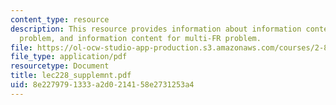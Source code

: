 ```yaml
---
content_type: resource
description: This resource provides information about information content for one-FR
  problem, and information content for multi-FR problem.
file: https://ol-ocw-studio-app-production.s3.amazonaws.com/courses/2-882-system-design-and-analysis-based-on-ad-and-complexity-theories-spring-2005/8e2279791333a2d0214158e2731253a4_lec228_supplemnt.pdf
file_type: application/pdf
resourcetype: Document
title: lec228_supplemnt.pdf
uid: 8e227979-1333-a2d0-2141-58e2731253a4
---
```

